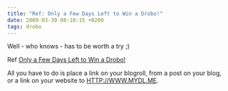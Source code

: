 ```yaml
---
title: "Ref: Only a Few Days Left to Win a Drobo!"
date: 2009-03-30 08:10:15 +0200
tags: drobo
---
```


Well - who knows - has to be worth a try ;)

Ref [Only a Few Days Left to Win a Drobo!](http://mydl.me/2009/03/only-a-few-days-left-to-win-a-drobo/)

All you have to do is place a link on your blogroll, from a post on your blog, or a link on your website to [HTTP://WWW.MYDL.ME](HTTP://WWW.MYDL.ME).
